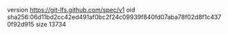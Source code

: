 version https://git-lfs.github.com/spec/v1
oid sha256:06d11bd2cc42ed491af0bc2f24c09939f840fd07aba78f02d8f1c4370f92d915
size 13734

